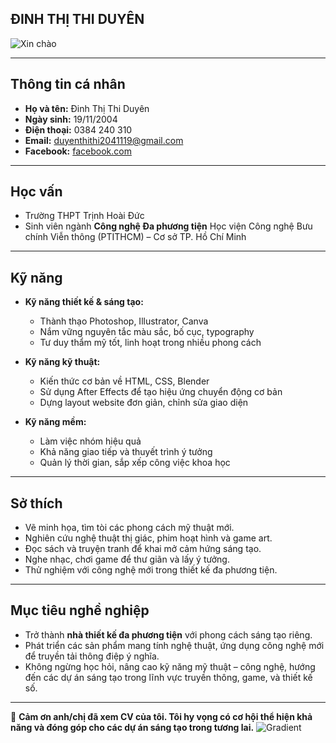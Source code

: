## **ĐINH THỊ THI DUYÊN** 
![Xin chào](https://capsule-render.vercel.app/api?type=waving&color=0:FFB6C1,100:87CEFA&height=200&section=header&text=Xin%20chào!%20🤍&fontSize=50&fontColor=ffffff&animation=fadeIn&fontAlignY=35)

---

## **Thông tin cá nhân**

* **Họ và tên:** Đinh Thị Thi Duyên
* **Ngày sinh:** 19/11/2004
* **Điện thoại:** 0384 240 310
* **Email:** [duyenthithi2041119@gmail.com](mailto:duyenthithi2041119@gmail.com)
* **Facebook:** [facebook.com](https://www.facebook.com/)

---

## **Học vấn**

* Trường THPT Trịnh Hoài Đức
* Sinh viên ngành **Công nghệ Đa phương tiện**
  Học viện Công nghệ Bưu chính Viễn thông (PTITHCM) – Cơ sở TP. Hồ Chí Minh

---

## **Kỹ năng**

* **Kỹ năng thiết kế & sáng tạo:**

  * Thành thạo Photoshop, Illustrator, Canva
  * Nắm vững nguyên tắc màu sắc, bố cục, typography
  * Tư duy thẩm mỹ tốt, linh hoạt trong nhiều phong cách

* **Kỹ năng kỹ thuật:**

  * Kiến thức cơ bản về HTML, CSS, Blender
  * Sử dụng After Effects để tạo hiệu ứng chuyển động cơ bản
  * Dựng layout website đơn giản, chỉnh sửa giao diện

* **Kỹ năng mềm:**

  * Làm việc nhóm hiệu quả
  * Khả năng giao tiếp và thuyết trình ý tưởng
  * Quản lý thời gian, sắp xếp công việc khoa học

---

## **Sở thích**

* Vẽ minh họa, tìm tòi các phong cách mỹ thuật mới.
* Nghiên cứu nghệ thuật thị giác, phim hoạt hình và game art.
* Đọc sách và truyện tranh để khai mở cảm hứng sáng tạo.
* Nghe nhạc, chơi game để thư giãn và lấy ý tưởng.
* Thử nghiệm với công nghệ mới trong thiết kế đa phương tiện.

---

## **Mục tiêu nghề nghiệp**

* Trở thành **nhà thiết kế đa phương tiện** với phong cách sáng tạo riêng.
* Phát triển các sản phẩm mang tính nghệ thuật, ứng dụng công nghệ mới để truyền tải thông điệp ý nghĩa.
* Không ngừng học hỏi, nâng cao kỹ năng mỹ thuật – công nghệ, hướng đến các dự án sáng tạo trong lĩnh vực truyền thông, game, và thiết kế số.

---

🌸 **Cảm ơn anh/chị đã xem CV của tôi. Tôi hy vọng có cơ hội thể hiện khả năng và đóng góp cho các dự án sáng tạo trong tương lai.**
![Gradient](https://capsule-render.vercel.app/api?type=shark&color=0:7F7FD5,50:86A8E7,100:91EAE4&height=200&text=Duyen's%20Creative%20Space&fontSize=38&fontColor=ffffff)

